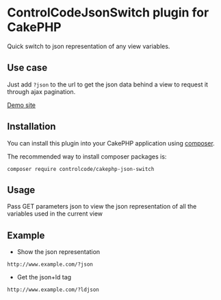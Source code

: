 # ControlCodeJsonSwitch plugin for CakePHP

Quick switch to json representation of any view variables.

## Use case

Just add `?json` to the url to get the json data behind a view to request it through ajax pagination.

[Demo site](http://cakephp.control-code.com/)

## Installation

You can install this plugin into your CakePHP application using [composer](http://getcomposer.org).

The recommended way to install composer packages is:

```
composer require controlcode/cakephp-json-switch
```

## Usage
Pass GET parameters json to view the json representation of all the variables used in the current view

## Example
- Show the json representation

`http://www.example.com/?json`

- Get the json+ld tag

`http://www.example.com/?ldjson`
